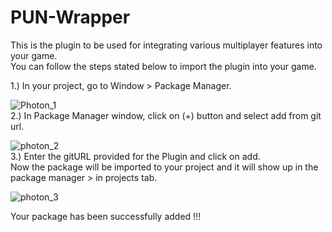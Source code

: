 # PUN-Wrapper 
This is the plugin to be used for integrating various multiplayer features into your game.  
You can follow the steps stated below to import the plugin into your game.  

1.) In your project, go to Window > Package Manager. 

![Photon_1](https://user-images.githubusercontent.com/56396298/128675330-f79fb5b6-be84-48ba-b575-aa78222d46f3.png)  
2.) In Package Manager window, click on (+) button and select add from git url.  

![photon_2](https://user-images.githubusercontent.com/56396298/128675496-201304e2-cdc1-455d-b124-4e0a4b4ebdfd.png)  
3.) Enter the gitURL provided for the Plugin and click on add.  
Now the package will be imported to your project and it will show up in the package manager > in projects tab.  

![photon_3](https://user-images.githubusercontent.com/56396298/128676555-027b9da2-f67e-4f42-8c0c-87113d5e7dbf.png)  

Your package has been successfully added !!!











